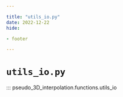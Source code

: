 ```yaml
---

title: "utils_io.py"
date: 2022-12-22
hide:

- footer

---
```


# `utils_io.py`

::: pseudo_3D_interpolation.functions.utils_io